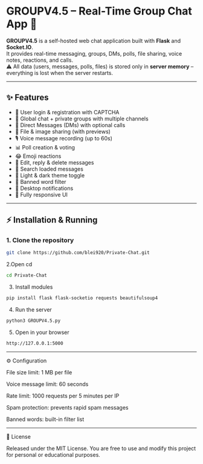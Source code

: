 # GROUPV4.5 – Real-Time Group Chat App 💬

**GROUPV4.5** is a self-hosted web chat application built with **Flask** and **Socket.IO**.  
It provides real-time messaging, groups, DMs, polls, file sharing, voice notes, reactions, and calls.  
⚠️ All data (users, messages, polls, files) is stored only in **server memory** – everything is lost when the server restarts.

---

## ✨ Features
- 🔐 User login & registration with CAPTCHA
- 👥 Global chat + private groups with multiple channels
- 📩 Direct Messages (DMs) with optional calls
- 📁 File & image sharing (with previews)
- 🎙️ Voice message recording (up to 60s)
- 📊 Poll creation & voting
- 😂 Emoji reactions
- 📝 Edit, reply & delete messages
- 🔎 Search loaded messages
- 🎨 Light & dark theme toggle
- 🚫 Banned word filter
- 🔔 Desktop notifications
- 📱 Fully responsive UI

---

## ⚡ Installation & Running

### 1. Clone the repository
```bash
git clone https://github.com/blei920/Private-Chat.git
```

2.Open cd
```bash
cd Private-Chat
```

3. Install modules
```bash
pip install flask flask-socketio requests beautifulsoup4
```

4. Run the server
```bash
python3 GROUPV4.5.py
```

5. Open in your browser
```bash
http://127.0.0.1:5000
```


---

⚙️ Configuration

File size limit: 1 MB per file

Voice message limit: 60 seconds

Rate limit: 1000 requests per 5 minutes per IP

Spam protection: prevents rapid spam messages

Banned words: built-in filter list

---

📜 License

Released under the MIT License.
You are free to use and modify this project for personal or educational purposes.
